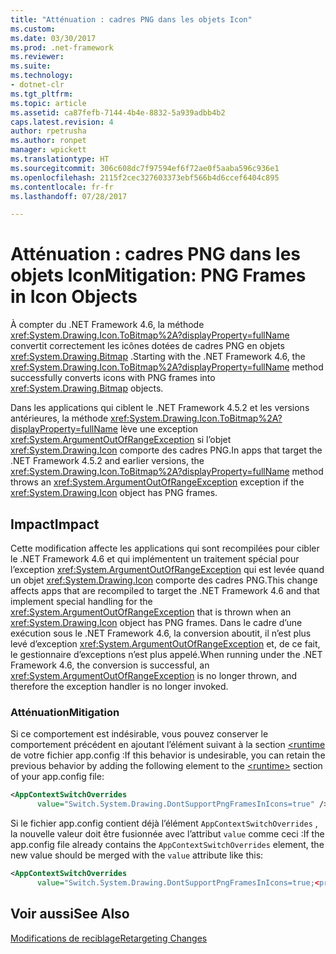```yaml
---
title: "Atténuation : cadres PNG dans les objets Icon"
ms.custom: 
ms.date: 03/30/2017
ms.prod: .net-framework
ms.reviewer: 
ms.suite: 
ms.technology:
- dotnet-clr
ms.tgt_pltfrm: 
ms.topic: article
ms.assetid: ca87fefb-7144-4b4e-8832-5a939adbb4b2
caps.latest.revision: 4
author: rpetrusha
ms.author: ronpet
manager: wpickett
ms.translationtype: HT
ms.sourcegitcommit: 306c608dc7f97594ef6f72ae0f5aaba596c936e1
ms.openlocfilehash: 2115f2cec327603373ebf566b4d6ccef6404c895
ms.contentlocale: fr-fr
ms.lasthandoff: 07/28/2017

---
```

# <a name="mitigation-png-frames-in-icon-objects"></a><span data-ttu-id="60708-102">Atténuation : cadres PNG dans les objets Icon</span><span class="sxs-lookup"><span data-stu-id="60708-102">Mitigation: PNG Frames in Icon Objects</span></span>
<span data-ttu-id="60708-103">À compter du .NET Framework 4.6, la méthode <xref:System.Drawing.Icon.ToBitmap%2A?displayProperty=fullName> convertit correctement les icônes dotées de cadres PNG en objets <xref:System.Drawing.Bitmap> .</span><span class="sxs-lookup"><span data-stu-id="60708-103">Starting with the .NET Framework 4.6, the <xref:System.Drawing.Icon.ToBitmap%2A?displayProperty=fullName> method successfully converts icons with PNG frames into <xref:System.Drawing.Bitmap> objects.</span></span>  
  
 <span data-ttu-id="60708-104">Dans les applications qui ciblent le .NET Framework 4.5.2 et les versions antérieures, la méthode <xref:System.Drawing.Icon.ToBitmap%2A?displayProperty=fullName> lève une exception <xref:System.ArgumentOutOfRangeException> si l’objet <xref:System.Drawing.Icon> comporte des cadres PNG.</span><span class="sxs-lookup"><span data-stu-id="60708-104">In apps that target the .NET Framework 4.5.2 and earlier versions, the <xref:System.Drawing.Icon.ToBitmap%2A?displayProperty=fullName> method throws an <xref:System.ArgumentOutOfRangeException> exception if the <xref:System.Drawing.Icon> object has PNG frames.</span></span>  
  
## <a name="impact"></a><span data-ttu-id="60708-105">Impact</span><span class="sxs-lookup"><span data-stu-id="60708-105">Impact</span></span>  
 <span data-ttu-id="60708-106">Cette modification affecte les applications qui sont recompilées pour cibler le .NET Framework 4.6 et qui implémentent un traitement spécial pour l’exception <xref:System.ArgumentOutOfRangeException> qui est levée quand un objet <xref:System.Drawing.Icon> comporte des cadres PNG.</span><span class="sxs-lookup"><span data-stu-id="60708-106">This change affects apps that are recompiled to target the .NET Framework 4.6 and that implement special handling for the <xref:System.ArgumentOutOfRangeException> that is thrown when an <xref:System.Drawing.Icon> object has PNG frames.</span></span> <span data-ttu-id="60708-107">Dans le cadre d’une exécution sous le .NET Framework 4.6, la conversion aboutit, il n’est plus levé d’exception <xref:System.ArgumentOutOfRangeException> et, de ce fait, le gestionnaire d’exceptions n’est plus appelé.</span><span class="sxs-lookup"><span data-stu-id="60708-107">When running under the .NET Framework 4.6, the conversion is successful, an <xref:System.ArgumentOutOfRangeException> is no longer thrown, and therefore the exception handler is no longer invoked.</span></span>  
  
### <a name="mitigation"></a><span data-ttu-id="60708-108">Atténuation</span><span class="sxs-lookup"><span data-stu-id="60708-108">Mitigation</span></span>  
 <span data-ttu-id="60708-109">Si ce comportement est indésirable, vous pouvez conserver le comportement précédent en ajoutant l’élément suivant à la section [\<runtime](../../../docs/framework/configure-apps/file-schema/runtime/runtime-element.md) de votre fichier app.config :</span><span class="sxs-lookup"><span data-stu-id="60708-109">If this behavior is undesirable, you can retain the previous behavior by adding the following element to the [\<runtime>](../../../docs/framework/configure-apps/file-schema/runtime/runtime-element.md) section of your app.config file:</span></span>  
  
```xml  
<AppContextSwitchOverrides   
      value="Switch.System.Drawing.DontSupportPngFramesInIcons=true" />  
```  
  
 <span data-ttu-id="60708-110">Si le fichier app.config contient déjà l’élément `AppContextSwitchOverrides` , la nouvelle valeur doit être fusionnée avec l’attribut `value` comme ceci :</span><span class="sxs-lookup"><span data-stu-id="60708-110">If the app.config file already contains the `AppContextSwitchOverrides` element, the new value should be merged with the `value` attribute like this:</span></span>  
  
```xml  
<AppContextSwitchOverrides   
      value="Switch.System.Drawing.DontSupportPngFramesInIcons=true;<previous key>=<previous value>" />  
```  
  
## <a name="see-also"></a><span data-ttu-id="60708-111">Voir aussi</span><span class="sxs-lookup"><span data-stu-id="60708-111">See Also</span></span>  
 [<span data-ttu-id="60708-112">Modifications de reciblage</span><span class="sxs-lookup"><span data-stu-id="60708-112">Retargeting Changes</span></span>](../../../docs/framework/migration-guide/retargeting-changes-in-the-net-framework-4-6.md)

